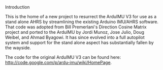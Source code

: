 Introduction

This is the home of a new project to resurrect the ArduIMU V3 for use as a stand alone AHRS by streamlining the existing Arduino IMU/AHRS software.  That code was adopted from Bill Premerlani's Direction Cosine Matrix project and ported to the ArduIMU by Jordi Munoz, Jose Julio, Doug Weibel, and Ahmad Byagowi.  It has since evolved into a full autopilot system and support for the stand alone aspect has substantially fallen by the wayside.

The code for the original ArduIMU V3 can be found here:  http://code.google.com/p/ardu-imu/wiki/HomePage.